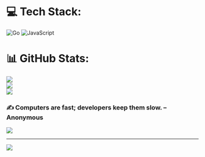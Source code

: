 
# 💻 Tech Stack:
![Go](https://img.shields.io/badge/go-%2300ADD8.svg?style=for-the-badge&logo=go&logoColor=white) ![JavaScript](https://img.shields.io/badge/javascript-%23323330.svg?style=for-the-badge&logo=javascript&logoColor=%23F7DF1E)
# 📊 GitHub Stats:
![](https://github-readme-stats.vercel.app/api?username=julianwzt&theme=radical&hide_border=false&include_all_commits=true&count_private=false)<br/>
![](https://github-readme-streak-stats.herokuapp.com/?user=julianwzt&theme=radical&hide_border=false)<br/>
![](https://github-readme-stats.vercel.app/api/top-langs/?username=julianwzt&theme=radical&hide_border=false&include_all_commits=true&count_private=false&layout=compact)

### ✍️ Computers are fast; developers keep them slow. – Anonymous
![](https://quotes-github-readme.vercel.app/api?type=horizontal&theme=dark)

---
[![](https://visitcount.itsvg.in/api?id=julianwzt&icon=2&color=1)](https://visitcount.itsvg.in)

<!-- Proudly created with GPRM ( https://gprm.itsvg.in ) -->
